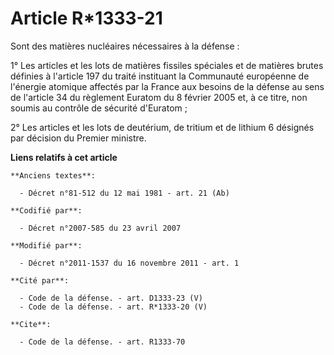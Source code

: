 # Article R*1333-21

Sont des matières nucléaires nécessaires à la défense : 

1° Les articles et les lots de matières fissiles spéciales et de matières brutes définies à l'article 197 du traité
instituant la Communauté européenne de l'énergie atomique affectés par la France aux besoins de la défense au sens de
l'article 34 du règlement Euratom du 8 février 2005 et, à ce titre, non soumis au contrôle de sécurité d'Euratom ; 

2° Les articles et les lots de deutérium, de tritium et de lithium 6 désignés par décision du Premier ministre.

**Liens relatifs à cet article**

	**Anciens textes**:

	  - Décret n°81-512 du 12 mai 1981 - art. 21 (Ab)

	**Codifié par**:

	  - Décret n°2007-585 du 23 avril 2007

	**Modifié par**:

	  - Décret n°2011-1537 du 16 novembre 2011 - art. 1

	**Cité par**:

	  - Code de la défense. - art. D1333-23 (V)
	  - Code de la défense. - art. R*1333-20 (V)

	**Cite**:

	  - Code de la défense. - art. R1333-70
